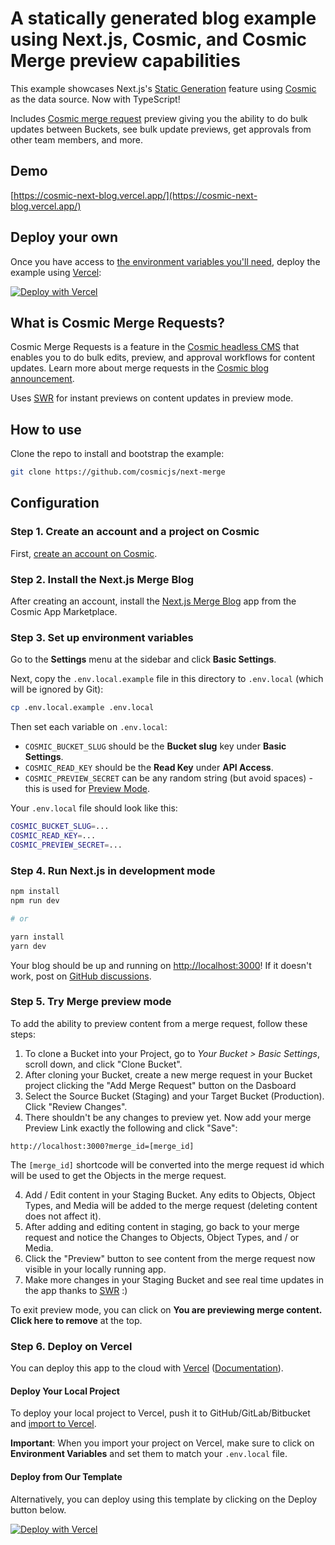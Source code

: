 # A statically generated blog example using Next.js, Cosmic, and Cosmic Merge preview capabilities

This example showcases Next.js's [Static Generation](https://nextjs.org/docs/basic-features/pages) feature using [Cosmic](https://cosmicjs.com/) as the data source. Now with TypeScript!

Includes [Cosmic merge request](https://www.cosmicjs.com/blog/introducing-merge-requests) preview giving you the ability to do bulk updates between Buckets, see bulk update previews, get approvals from other team members, and more.


## Demo

[https://cosmic-next-blog.vercel.app/](https://cosmic-next-blog.vercel.app/)

## Deploy your own

Once you have access to [the environment variables you'll need](#step-3-set-up-environment-variables), deploy the example using [Vercel](https://vercel.com?utm_source=github&utm_medium=readme&utm_campaign=next-example):

[![Deploy with Vercel](https://vercel.com/button)](https://vercel.com/import/git?c=1&s=https://github.com/cosmicjs/next-merge&env=COSMIC_BUCKET_SLUG,COSMIC_READ_KEY,COSMIC_PREVIEW_SECRET&envDescription=Required%20to%20connect%20the%20app%20with%20Cosmic&envLink=https://vercel.link/cms-cosmic-env)

## What is Cosmic Merge Requests?
Cosmic Merge Requests is a feature in the [Cosmic headless CMS](https://www.cosmicjs.com/features) that enables you to do bulk edits, preview, and approval workflows for content updates. Learn more about merge requests in the [Cosmic blog announcement](https://www.cosmicjs.com/blog/introducing-merge-requests).

Uses [SWR](https://swr.vercel.app/) for instant previews on content updates in preview mode.


## How to use

Clone the repo to install and bootstrap the example:

```bash
git clone https://github.com/cosmicjs/next-merge
```

## Configuration

### Step 1. Create an account and a project on Cosmic

First, [create an account on Cosmic](https://cosmicjs.com).

### Step 2. Install the Next.js Merge Blog

After creating an account, install the [Next.js Merge Blog](https://www.cosmicjs.com/apps/nextjs-merge-blog) app from the Cosmic App Marketplace.

### Step 3. Set up environment variables

Go to the **Settings** menu at the sidebar and click **Basic Settings**.

Next, copy the `.env.local.example` file in this directory to `.env.local` (which will be ignored by Git):

```bash
cp .env.local.example .env.local
```

Then set each variable on `.env.local`:

- `COSMIC_BUCKET_SLUG` should be the **Bucket slug** key under **Basic Settings**.
- `COSMIC_READ_KEY` should be the **Read Key** under **API Access**.
- `COSMIC_PREVIEW_SECRET` can be any random string (but avoid spaces) - this is used for [Preview Mode](https://nextjs.org/docs/advanced-features/preview-mode).

Your `.env.local` file should look like this:

```bash
COSMIC_BUCKET_SLUG=...
COSMIC_READ_KEY=...
COSMIC_PREVIEW_SECRET=...
```

### Step 4. Run Next.js in development mode

```bash
npm install
npm run dev

# or

yarn install
yarn dev
```

Your blog should be up and running on [http://localhost:3000](http://localhost:3000)! If it doesn't work, post on [GitHub discussions](https://github.com/vercel/next.js/discussions).

### Step 5. Try Merge preview mode

To add the ability to preview content from a merge request, follow these steps:

1. To clone a Bucket into your Project, go to <i>Your Bucket > Basic Settings</i>, scroll down, and click "Clone Bucket".
2. After cloning your Bucket, create a new merge request in your Bucket project clicking the "Add Merge Request" button on the Dasboard
3. Select the Source Bucket (Staging) and your Target Bucket (Production). Click "Review Changes".
4. There shouldn't be any changes to preview yet. Now add your merge Preview Link exactly the following and click "Save":
```
http://localhost:3000?merge_id=[merge_id]
```
The `[merge_id]` shortcode will be converted into the merge request id which will be used to get the Objects in the merge request.

4. Add / Edit content in your Staging Bucket. Any edits to Objects, Object Types, and Media will be added to the merge request (deleting content does not affect it).
5. After adding and editing content in staging, go back to your merge request and notice the Changes to Objects, Object Types, and / or Media.
6. Click the "Preview" button to see content from the merge request now visible in your locally running app.
7. Make more changes in your Staging Bucket and see real time updates in the app thanks to [SWR](https://swr.vercel.app/) :)

To exit preview mode, you can click on **You are previewing merge content. Click here to remove** at the top.

### Step 6. Deploy on Vercel

You can deploy this app to the cloud with [Vercel](https://vercel.com?utm_source=github&utm_medium=readme&utm_campaign=next-merge-example) ([Documentation](https://nextjs.org/docs/deployment)).

#### Deploy Your Local Project

To deploy your local project to Vercel, push it to GitHub/GitLab/Bitbucket and [import to Vercel](https://vercel.com/import/git?utm_source=github&utm_medium=readme&utm_campaign=next-merge-example).

**Important**: When you import your project on Vercel, make sure to click on **Environment Variables** and set them to match your `.env.local` file.

#### Deploy from Our Template

Alternatively, you can deploy using this template by clicking on the Deploy button below.

[![Deploy with Vercel](https://vercel.com/button)](https://vercel.com/import/git?c=1&s=https://github.com/cosmicjs/next-merge&env=COSMIC_BUCKET_SLUG,COSMIC_READ_KEY,COSMIC_PREVIEW_SECRET&envDescription=Required%20to%20connect%20the%20app%20with%20Cosmic&envLink=https://vercel.link/cms-cosmic-env)
